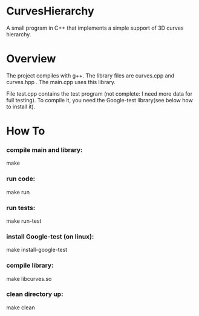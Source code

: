 # CurvesHierarchy
A small program in C++ that implements a simple support of 3D curves hierarchy.

# Overview
The project compiles with g++.
The library files are curves.cpp and curves.hpp .
The main.cpp uses this library.

File test.cpp contains the test program (not complete: I need more data for full testing).
To compile it, you need the Google-test library(see below how to install it).

# How To

### compile main and library:
make 
### run code:
make run
### run tests:
make run-test
### install Google-test (on linux):
make install-google-test
### compile library:
make libcurves.so
### clean directory up:
make clean
